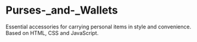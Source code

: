 # Purses-_and-_Wallets
Essential accessories for carrying personal items in style and convenience. Based on HTML, CSS and JavaScript.
